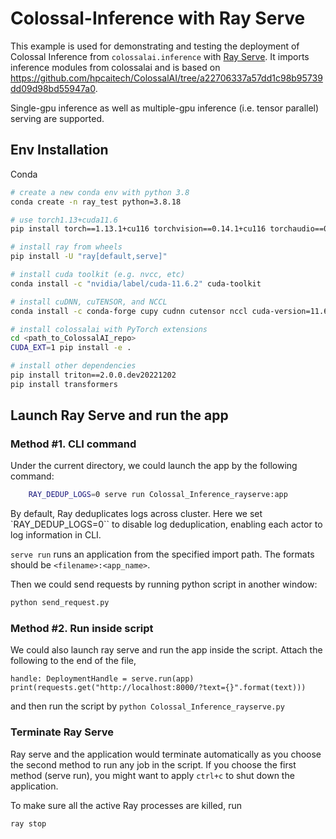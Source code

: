 # Colossal-Inference with Ray Serve

This example is used for demonstrating and testing the deployment of Colossal Inference from `colossalai.inference` with [Ray Serve](https://docs.ray.io/en/latest/serve/index.html). It imports inference modules from colossalai and is based on https://github.com/hpcaitech/ColossalAI/tree/a22706337a57dd1c98b95739dd09d98bd55947a0.

Single-gpu inference as well as multiple-gpu inference (i.e. tensor parallel) serving are supported.

## Env Installation

Conda
```bash
# create a new conda env with python 3.8
conda create -n ray_test python=3.8.18

# use torch1.13+cuda11.6
pip install torch==1.13.1+cu116 torchvision==0.14.1+cu116 torchaudio==0.13.1 --extra-index-url https://download.pytorch.org/whl/cu116

# install ray from wheels
pip install -U "ray[default,serve]"

# install cuda toolkit (e.g. nvcc, etc)
conda install -c "nvidia/label/cuda-11.6.2" cuda-toolkit

# install cuDNN, cuTENSOR, and NCCL
conda install -c conda-forge cupy cudnn cutensor nccl cuda-version=11.6

# install colossalai with PyTorch extensions
cd <path_to_ColossalAI_repo>
CUDA_EXT=1 pip install -e .

# install other dependencies
pip install triton==2.0.0.dev20221202
pip install transformers
```

## Launch Ray Serve and run the app
### Method #1. CLI command

Under the current directory, we could launch the app by the following command:
```bash
    RAY_DEDUP_LOGS=0 serve run Colossal_Inference_rayserve:app
```

By default, Ray deduplicates logs across cluster. Here we set `RAY_DEDUP_LOGS=0`` to disable log deduplication, enabling each actor to log information in CLI.

`serve run` runs an application from the specified import path. The formats should be `<filename>:<app_name>`.

Then we could send requests by running python script in another window:
```bash
python send_request.py
```

### Method #2. Run inside script
We could also launch ray serve and run the app inside the script.
Attach the following to the end of the file,
```pyhton
handle: DeploymentHandle = serve.run(app)
print(requests.get("http://localhost:8000/?text={}".format(text)))
```
and then run the script by `python Colossal_Inference_rayserve.py`


### Terminate Ray Serve
Ray serve and the application would terminate automatically as you choose the second method to run any job in the script. If you choose the first method (serve run), you might want to apply `ctrl+c` to shut down the application.

To make sure all the active Ray processes are killed, run
```bash
ray stop
```

